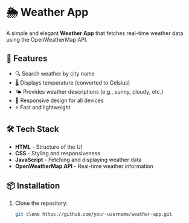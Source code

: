 # 🌦️ Weather App

A simple and elegant **Weather App** that fetches real-time weather data using the OpenWeatherMap API.

## 🚀 Features

- 🔍 Search weather by city name  
- 🌡️ Displays temperature (converted to Celsius)  
- 🌤️ Provides weather descriptions (e.g., sunny, cloudy, etc.)  
- 📱 Responsive design for all devices  
- ⚡ Fast and lightweight  

## 🛠️ Tech Stack

- **HTML** - Structure of the UI  
- **CSS** - Styling and responsiveness  
- **JavaScript** - Fetching and displaying weather data  
- **OpenWeatherMap API** - Real-time weather information  

## 📦 Installation

1. Clone the repository:
   ```sh
   git clone https://github.com/your-username/weather-app.git
